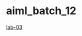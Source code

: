 # aiml_batch_12
[lab-03](https://colab.research.google.com/gist/pavanikakkerla/e620cde2b838dc15ef876306ca4349db/aiml-week3-2203a51482.ipynb)
